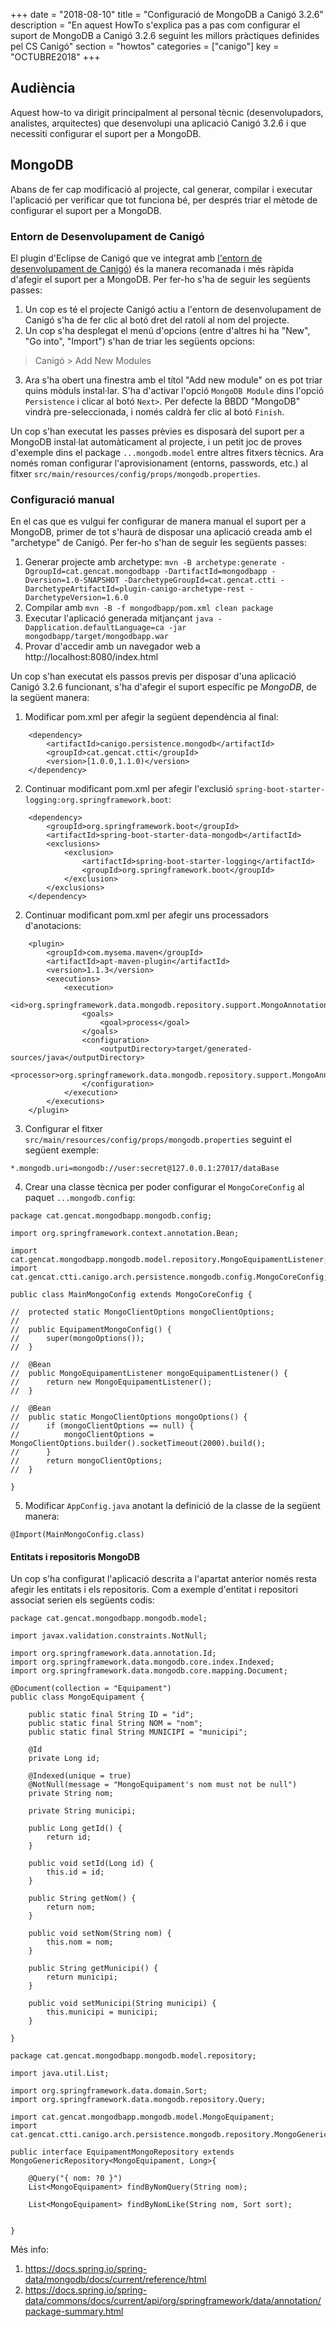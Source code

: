 +++
date = "2018-08-10"
title = "Configuració de MongoDB a Canigó 3.2.6"
description = "En aquest HowTo s'explica pas a pas com configurar el suport de MongoDB a Canigó 3.2.6 seguint les millors pràctiques definides pel CS Canigó"
section = "howtos"
categories = ["canigo"]
key = "OCTUBRE2018"
+++

## Audiència

Aquest how-to va dirigit principalment al personal tècnic (desenvolupadors, analistes, arquitectes) que desenvolupi una aplicació Canigó 3.2.6 i que necessiti configurar el suport per a MongoDB.

## MongoDB

Abans de fer cap modificació al projecte, cal generar, compilar i executar l'aplicació per verificar que tot funciona bé, per després triar el mètode de configurar el suport per a MongoDB.

### Entorn de Desenvolupament de Canigó

El plugin d'Eclipse de Canigó que ve integrat amb [l'entorn de desenvolupament de Canigó](https://canigo.ctti.gencat.cat/canigo/entorn-desenvolupament/)) és la manera recomanada i més ràpida d'afegir el suport per a MongoDB. Per fer-ho s'ha de seguir les següents passes:

1. Un cop es té el projecte Canigó actiu a l'entorn de desenvolupament de Canigó s'ha de fer clic al botó dret del ratolí al nom del projecte.
2. Un cop s'ha desplegat el menú d'opcions (entre d'altres hi ha "New", "Go into", "Import") s'han de triar les següents opcions:
> Canigó > Add New Modules
3. Ara s'ha obert una finestra amb el títol "Add new module" on es pot triar quins mòduls instal·lar. S'ha d'activar l'opció `MongoDB Module` dins l'opció `Persistence` i clicar al botó `Next>`. Per defecte la BBDD "MongoDB" vindrà pre-seleccionada, i només caldrà fer clic al botó `Finish`.

Un cop s'han executat les passes prèvies es disposarà del suport per a MongoDB instal·lat automàticament al projecte, i un petit joc de proves d'exemple dins el package `...mongodb.model` entre altres fitxers tècnics.
Ara només roman configurar l'aprovisionament (entorns, passwords, etc.) al fitxer `src/main/resources/config/props/mongodb.properties`.

### Configuració manual

En el cas que es vulgui fer configurar de manera manual el suport per a MongoDB, primer de tot s'haurà de disposar una aplicació creada amb el "archetype" de Canigó. Per fer-ho s'han de seguir les següents passes:

1. Generar projecte amb archetype: `mvn -B archetype:generate -DgroupId=cat.gencat.mongodbapp -DartifactId=mongodbapp -Dversion=1.0-SNAPSHOT -DarchetypeGroupId=cat.gencat.ctti -DarchetypeArtifactId=plugin-canigo-archetype-rest -DarchetypeVersion=1.6.0`
2. Compilar amb `mvn -B -f mongodbapp/pom.xml clean package`
3. Executar l'aplicació generada mitjançant `java -Dapplication.defaultLanguage=ca -jar mongodbapp/target/mongodbapp.war`
4. Provar d'accedir amb un navegador web a http://localhost:8080/index.html

Un cop s'han executat els passos previs per disposar d'una aplicació Canigó 3.2.6 funcionant, s'ha d'afegir el suport específic pe *MongoDB*, de la següent manera:

1. Modificar pom.xml per afegir la següent dependència al final:

```
	<dependency>
		<artifactId>canigo.persistence.mongodb</artifactId>
		<groupId>cat.gencat.ctti</groupId>
		<version>[1.0.0,1.1.0)</version>
	</dependency>
```
2. Continuar modificant pom.xml per afegir l'exclusió `spring-boot-starter-logging:org.springframework.boot`:

```
	<dependency>
		<groupId>org.springframework.boot</groupId>
		<artifactId>spring-boot-starter-data-mongodb</artifactId>
		<exclusions>
			<exclusion>
				<artifactId>spring-boot-starter-logging</artifactId>
				<groupId>org.springframework.boot</groupId>
			</exclusion>
		</exclusions>
	</dependency>
```

2. Continuar modificant pom.xml per afegir uns processadors d'anotacions:

```
	<plugin>
		<groupId>com.mysema.maven</groupId>
		<artifactId>apt-maven-plugin</artifactId>
		<version>1.1.3</version>
		<executions>
			<execution>
				<id>org.springframework.data.mongodb.repository.support.MongoAnnotationProcessor</id>
				<goals>
					<goal>process</goal>
				</goals>
				<configuration>
					<outputDirectory>target/generated-sources/java</outputDirectory>
					<processor>org.springframework.data.mongodb.repository.support.MongoAnnotationProcessor</processor>
				</configuration>
			</execution>
		</executions>
	</plugin>
```

3. Configurar el fitxer `src/main/resources/config/props/mongodb.properties` seguint el següent exemple:

```
*.mongodb.uri=mongodb://user:secret@127.0.0.1:27017/dataBase
```

4. Crear una classe tècnica per poder configurar el `MongoCoreConfig` al paquet `...mongodb.config`:

```
package cat.gencat.mongodbapp.mongodb.config;

import org.springframework.context.annotation.Bean;

import cat.gencat.mongodbapp.mongodb.model.repository.MongoEquipamentListener;
import cat.gencat.ctti.canigo.arch.persistence.mongodb.config.MongoCoreConfig;

public class MainMongoConfig extends MongoCoreConfig {

//	protected static MongoClientOptions mongoClientOptions;
//
//	public EquipamentMongoConfig() {
//		super(mongoOptions());
//	}

//	@Bean
//	public MongoEquipamentListener mongoEquipamentListener() {
//		return new MongoEquipamentListener();
//	}

//	@Bean
//	public static MongoClientOptions mongoOptions() {
//		if (mongoClientOptions == null) {
//			mongoClientOptions = MongoClientOptions.builder().socketTimeout(2000).build();
//		}
//		return mongoClientOptions;
//	}

}
```

5. Modificar `AppConfig.java` anotant la definició de la classe de la següent manera:
```
@Import(MainMongoConfig.class)
```

#### Entitats i repositoris MongoDB

Un cop s'ha configurat l'aplicació descrita a l'apartat anterior només resta afegir les entitats i els repositoris. Com a exemple d'entitat i repositori associat serien els següents codis:

```
package cat.gencat.mongodbapp.mongodb.model;

import javax.validation.constraints.NotNull;

import org.springframework.data.annotation.Id;
import org.springframework.data.mongodb.core.index.Indexed;
import org.springframework.data.mongodb.core.mapping.Document;

@Document(collection = "Equipament")
public class MongoEquipament {
	
	public static final String ID = "id";
	public static final String NOM = "nom";
	public static final String MUNICIPI = "municipi";

	@Id
	private Long id;

	@Indexed(unique = true)
	@NotNull(message = "MongoEquipament's nom must not be null")
	private String nom;

	private String municipi;

	public Long getId() {
		return id;
	}

	public void setId(Long id) {
		this.id = id;
	}

	public String getNom() {
		return nom;
	}

	public void setNom(String nom) {
		this.nom = nom;
	}

	public String getMunicipi() {
		return municipi;
	}

	public void setMunicipi(String municipi) {
		this.municipi = municipi;
	}

}
```

```
package cat.gencat.mongodbapp.mongodb.model.repository;

import java.util.List;

import org.springframework.data.domain.Sort;
import org.springframework.data.mongodb.repository.Query;

import cat.gencat.mongodbapp.mongodb.model.MongoEquipament;
import cat.gencat.ctti.canigo.arch.persistence.mongodb.repository.MongoGenericRepository;

public interface EquipamentMongoRepository extends MongoGenericRepository<MongoEquipament, Long>{

	@Query("{ nom: ?0 }")
	List<MongoEquipament> findByNomQuery(String nom);

	List<MongoEquipament> findByNomLike(String nom, Sort sort);


}
```

Més info:
1. https://docs.spring.io/spring-data/mongodb/docs/current/reference/html
2. https://docs.spring.io/spring-data/commons/docs/current/api/org/springframework/data/annotation/package-summary.html

